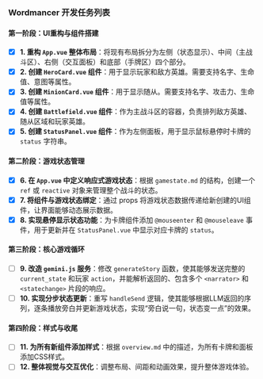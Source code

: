 ### Wordmancer 开发任务列表

#### 第一阶段：UI重构与组件搭建
- [x] **1. 重构 `App.vue` 整体布局**：将现有布局拆分为左侧（状态显示）、中间（主战斗区）、右侧（交互面板）和底部（手牌区）四个部分。
- [x] **2. 创建 `HeroCard.vue` 组件**：用于显示玩家和敌方英雄。需要支持名字、生命值、意图等属性。
- [x] **3. 创建 `MinionCard.vue` 组件**：用于显示随从。需要支持名字、攻击力、生命值等属性。
- [x] **4. 创建 `Battlefield.vue` 组件**：作为主战斗区的容器，负责排列敌方英雄、随从区域和玩家英雄。
- [x] **5. 创建 `StatusPanel.vue` 组件**：作为左侧面板，用于显示鼠标悬停时卡牌的 `status` 字符串。

#### 第二阶段：游戏状态管理
- [x] **6. 在 `App.vue` 中定义响应式游戏状态**：根据 `gamestate.md` 的结构，创建一个 `ref` 或 `reactive` 对象来管理整个战斗的状态。
- [x] **7. 将组件与游戏状态绑定**：通过 props 将游戏状态数据传递给新创建的UI组件，让界面能够动态展示数据。
- [x] **8. 实现悬停显示状态功能**：为卡牌组件添加 `@mouseenter` 和 `@mouseleave` 事件，用于更新并在 `StatusPanel.vue` 中显示对应卡牌的 `status`。

#### 第三阶段：核心游戏循环
- [ ] **9. 改造 `gemini.js` 服务**：修改 `generateStory` 函数，使其能够发送完整的 `current_state` 和玩家 `action`，并能解析返回的、包含多个 `<narrator>` 和 `<statechange>` 片段的响应。
- [ ] **10. 实现分步状态更新**：重写 `handleSend` 逻辑，使其能够根据LLM返回的序列，逐条播放旁白并更新游戏状态，实现“旁白说一句，状态变一点”的效果。

#### 第四阶段：样式与收尾
- [ ] **11. 为所有新组件添加样式**：根据 `overview.md` 中的描述，为所有卡牌和面板添加CSS样式。
- [ ] **12. 整体视觉与交互优化**：调整布局、间距和动画效果，提升整体游戏体验。
